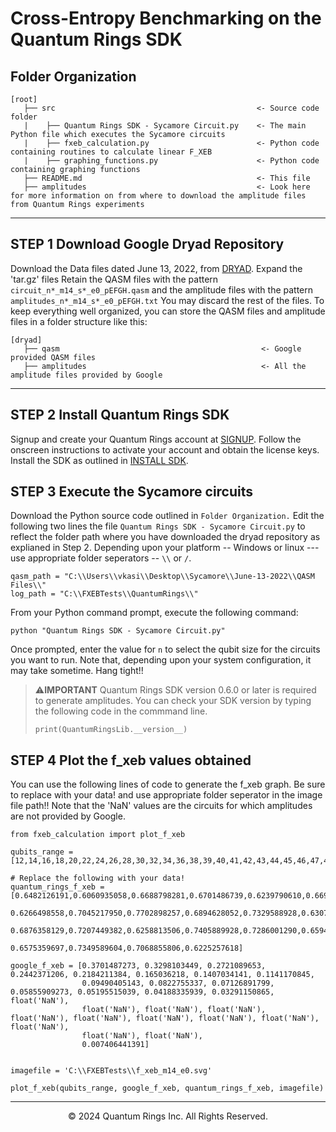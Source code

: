 # Cross-Entropy Benchmarking on the Quantum Rings SDK

Folder Organization
--------------------

    [root]
       ├── src                                             <- Source code folder 
       |    ├── Quantum Rings SDK - Sycamore Circuit.py    <- The main Python file which executes the Sycamore circuits
       |    ├── fxeb_calculation.py                        <- Python code containing routines to calculate linear F_XEB
       |    ├── graphing_functions.py                      <- Python code containing graphing functions   
       ├── README.md                                       <- This file
       ├── amplitudes                                      <- Look here for more information on from where to download the amplitude files from Quantum Rings experiments
                            
--------------------

## STEP 1 Download Google Dryad Repository

Download the Data files dated June 13, 2022, from [DRYAD](https://doi.org/10.5061/dryad.k6t1rj8).
Expand the 'tar.gz' files
Retain the QASM files with the pattern `circuit_n*_m14_s*_e0_pEFGH.qasm` and the amplitude files with the pattern `amplitudes_n*_m14_s*_e0_pEFGH.txt`
You may discard the rest of the files.
To keep everything well organized, you can store the QASM files and amplitude files in a folder structure like this:

    [dryad]
       ├── qasm                                             <- Google provided QASM files
       ├── amplitudes                                       <- All the amplitude files provided by Google

--------------------

## STEP 2 Install Quantum Rings SDK

Signup and create your Quantum Rings account at [SIGNUP](https://quantumrings.com/). Follow the onscreen instructions to activate your account and obtain the license keys.
Install the SDK as outlined in [INSTALL SDK](https://quantumrings.com/doc/Installation.html).

## STEP 3 Execute the Sycamore circuits

Download the Python source code outlined in `Folder Organization.` Edit the following two lines the file `Quantum Rings SDK - Sycamore Circuit.py` to reflect the folder path
where you have downloaded the dryad repository as explianed in Step 2. Depending upon your platform -- Windows or linux --- use appropriate folder seperators --  `\\` or `/`.

```
qasm_path = "C:\\Users\\vkasi\\Desktop\\Sycamore\\June-13-2022\\QASM Files\\"
log_path = "C:\\FXEBTests\\QuantumRings\\"
```

From your Python command prompt, execute the following command:

```
python "Quantum Rings SDK - Sycamore Circuit.py"
```

Once prompted, enter the value for `n` to select the qubit size for the circuits you want to run. 
Note that, depending upon your system configuration, it may take sometime. Hang tight!!

> ⚠️**IMPORTANT**
> Quantum Rings SDK version 0.6.0 or later is required to generate amplitudes. You can check your SDK version by typing the following code in the commmand line.
> ```
> print(QuantumRingsLib.__version__)
> ```


## STEP 4 Plot the f_xeb values obtained

You can use the following lines of code to generate the f_xeb graph. Be sure to replace with your data! and use appropriate folder seperator in the image file path!!
Note that the 'NaN' values are the circuits for which amplitudes are not provided by Google.

```
from fxeb_calculation import plot_f_xeb

qubits_range = [12,14,16,18,20,22,24,26,28,30,32,34,36,38,39,40,41,42,43,44,45,46,47,48,49,50,51,53]

# Replace the following with your data!
quantum_rings_f_xeb = [0.6482126191,0.6060935058,0.6688798281,0.6701486739,0.6239790610,0.6691315513,0.6275010378,0.6586183194,
                       0.6266498558,0.7045217950,0.7702898257,0.6894628052,0.7329588928,0.6307282078,0.6166113934,0.6676224862,
                       0.6876358129,0.7207449382,0.6258813506,0.7405889928,0.7286001290,0.6594373156,0.6279716700,0.7553807635,
                       0.6575359697,0.7349589604,0.7068855806,0.6225257618]

google_f_xeb = [0.3701487273, 0.3298103449, 0.2721089653, 0.2442371206, 0.2184211384, 0.165036218, 0.1407034141, 0.1141170845,
                0.09490405143, 0.0822755337, 0.07126891799, 0.05855909273, 0.05195515039, 0.04188335939, 0.03291150865, float('NaN'), 
                float('NaN'), float('NaN'), float('NaN'), float('NaN'), float('NaN'), float('NaN'), float('NaN'), float('NaN'), float('NaN'),
                float('NaN'), float('NaN'),
                0.007406441391]


imagefile = 'C:\\FXEBTests\\f_xeb_m14_e0.svg'

plot_f_xeb(qubits_range, google_f_xeb, quantum_rings_f_xeb, imagefile)
```

--------------------
<div align="center"> &copy; 2024 Quantum Rings Inc. All Rights Reserved. </div>
   
   
  


